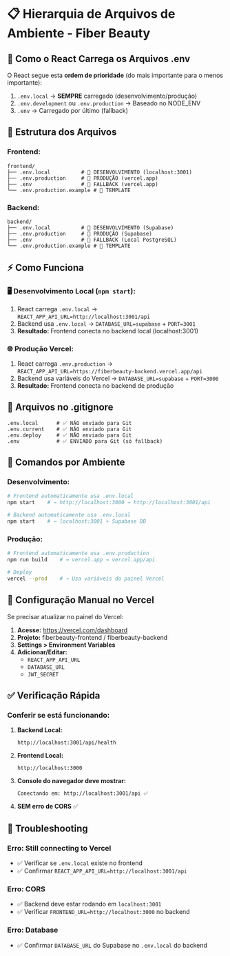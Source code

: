 # 📋 Hierarquia de Arquivos de Ambiente - Fiber Beauty

## 🔄 **Como o React Carrega os Arquivos .env**

O React segue esta **ordem de prioridade** (do mais importante para o menos importante):

1. `.env.local` → **SEMPRE** carregado (desenvolvimento/produção)
2. `.env.development` ou `.env.production` → Baseado no NODE_ENV
3. `.env` → Carregado por último (fallback)

## 📁 **Estrutura dos Arquivos**

### **Frontend:**
```
frontend/
├── .env.local          # 🔹 DESENVOLVIMENTO (localhost:3001)
├── .env.production     # 🔸 PRODUÇÃO (vercel.app)  
├── .env                # 🔹 FALLBACK (vercel.app)
└── .env.production.example # 📝 TEMPLATE
```

### **Backend:**
```
backend/
├── .env.local          # 🔹 DESENVOLVIMENTO (Supabase)
├── .env.production     # 🔸 PRODUÇÃO (Supabase)
├── .env                # 🔹 FALLBACK (Local PostgreSQL)
└── .env.production.example # 📝 TEMPLATE
```

## ⚡ **Como Funciona**

### **🖥️ Desenvolvimento Local (`npm start`):**
1. React carrega `.env.local` → `REACT_APP_API_URL=http://localhost:3001/api`
2. Backend usa `.env.local` → `DATABASE_URL=supabase` + `PORT=3001`
3. **Resultado:** Frontend conecta no backend local (localhost:3001)

### **🌐 Produção Vercel:**
1. React carrega `.env.production` → `REACT_APP_API_URL=https://fiberbeauty-backend.vercel.app/api`
2. Backend usa variáveis do Vercel → `DATABASE_URL=supabase` + `PORT=3000`
3. **Resultado:** Frontend conecta no backend de produção

## 🚫 **Arquivos no .gitignore**

```gitignore
.env.local      # ✅ NÃO enviado para Git
.env.current    # ✅ NÃO enviado para Git
.env.deploy     # ✅ NÃO enviado para Git
.env            # ✅ ENVIADO para Git (só fallback)
```

## 🎯 **Comandos por Ambiente**

### **Desenvolvimento:**
```bash
# Frontend automaticamente usa .env.local
npm start    # → http://localhost:3000 → http://localhost:3001/api

# Backend automaticamente usa .env.local  
npm start    # → localhost:3001 + Supabase DB
```

### **Produção:**
```bash
# Frontend automaticamente usa .env.production
npm run build    # → vercel.app → vercel.app/api

# Deploy
vercel --prod    # → Usa variáveis do painel Vercel
```

## 🔧 **Configuração Manual no Vercel**

Se precisar atualizar no painel do Vercel:

1. **Acesse:** https://vercel.com/dashboard
2. **Projeto:** fiberbeauty-frontend / fiberbeauty-backend
3. **Settings > Environment Variables**
4. **Adicionar/Editar:**
   - `REACT_APP_API_URL`
   - `DATABASE_URL`
   - `JWT_SECRET`

## ✅ **Verificação Rápida**

### **Conferir se está funcionando:**

1. **Backend Local:**
   ```
   http://localhost:3001/api/health
   ```

2. **Frontend Local:**
   ```
   http://localhost:3000
   ```

3. **Console do navegador deve mostrar:**
   ```
   Conectando em: http://localhost:3001/api ✅
   ```

4. **SEM erro de CORS** ✅

## 🚨 **Troubleshooting**

### **Erro: Still connecting to Vercel**
- ✅ Verificar se `.env.local` existe no frontend
- ✅ Confirmar `REACT_APP_API_URL=http://localhost:3001/api`

### **Erro: CORS**
- ✅ Backend deve estar rodando em `localhost:3001`
- ✅ Verificar `FRONTEND_URL=http://localhost:3000` no backend

### **Erro: Database**
- ✅ Confirmar `DATABASE_URL` do Supabase no `.env.local` do backend
